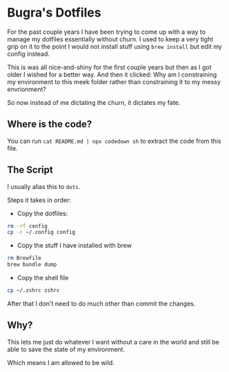 # Bugra's Dotfiles

For the past couple years I have been trying to come up with a way
to manage my dotfiles essentially without churn.  I used to keep a
very tight grip on it to the point I would not install stuff using
`brew install` but edit my config instead.

This is was all nice-and-shiny for the first couple years but then
as I got older I wished for a better way. And then it clicked: Why
am I constraining my environment to this meek folder rather than
constraining it to my messy envrionment?

So now instead of me dictating the churn, it dictates my fate.

## Where is the code?

You can run `cat README.md | npx codedown sh` to extract the code
from this file.



## The Script

I usually alias this to `dots`.

Steps it takes in order:

- Copy the dotfiles:


```sh
rm -rf config
cp -r ~/.config config
```

- Copy the stuff I have installed with brew

```sh
rm Brewfile
brew bundle dump
```

- Copy the shell file

```sh
cp ~/.zshrc zshrc
```

After that I don't need to do much other than commit the changes.

## Why?

This lets me just do whatever I want without a care in the world
and still be able to save the state of my environment.

Which means I am allowed to be wild.
